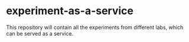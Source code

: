# experiment-as-a-service
This repository will contain all the experiments from different labs, which can be served as a service. 

